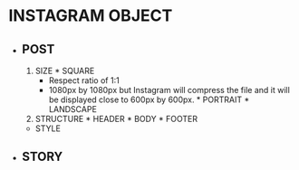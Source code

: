 # INSTAGRAM OBJECT
  * ## POST
       1. SIZE
         * SQUARE
           * Respect ratio of 1:1
           * 1080px by 1080px but Instagram will compress the file and it will be displayed close to 600px by 600px.
         * PORTRAIT
         * LANDSCAPE
       1. STRUCTURE
         * HEADER
         * BODY
         * FOOTER
       * STYLE
  * ## STORY
  
